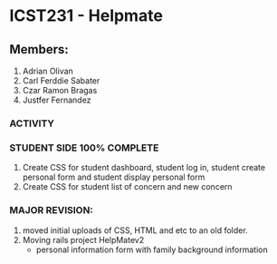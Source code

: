 # ICST231 - Helpmate

## Members:
1. Adrian Olivan
2. Carl Ferddie Sabater
3. Czar Ramon Bragas
4. Justfer Fernandez

### ACTIVITY
### STUDENT SIDE 100% COMPLETE
1. Create CSS for student dashboard, student log in, student create personal form and student display personal form
2. Create CSS for student list of concern and new concern 
### MAJOR REVISION:

1. moved initial uploads of CSS, HTML and etc to an old folder.
2. Moving rails project HelpMatev2 
	* personal information form with family background information

